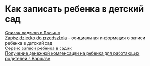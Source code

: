 # Как записать ребенка в детский сад

[Список садиков в Польше](http://przedszkola.edubaza.pl/)  
[Zapisz dziecko do przedszkola](https://obywatel.gov.pl/edukacja/przedszkole-i-zapisy-do-przedszkola) - официальная информация о записи ребенка в детский сад  
[Сервис записи ребенка в садик](https://warszawa-przedszkola.pzo.edu.pl/formico-parents/main.action)  
[Получение денежной компенсации на ребенка для работающих родителей в Варшаве](https://warszawarodzinna.um.warszawa.pl/warszawski-bon-obkowy-wspieramy-rodzic-w-ma-ych-dzieci)  